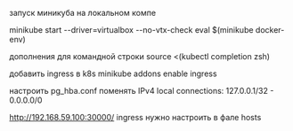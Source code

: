 запуск миникуба на локальном компе

minikube start --driver=virtualbox --no-vtx-check
eval $(minikube docker-env)

дополнения для командной строки
source <(kubectl completion zsh)


добавить ingress в k8s
minikube addons enable ingress


настроить pg_hba.conf
поменять IPv4 local connections:
127.0.0.1/32 - 0.0.0.0/0


http://192.168.59.100:30000/
ingress нужно настроить в фале hosts
